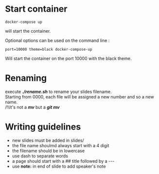 # Start container
```
docker-compose up
```
will start the container.

Optional options can be used on the command line :
```
port=10000 theme=black docker-compose-up
```
Will start the container on the port 10000 with the black theme.

# Renaming
execute ***./rename.sh*** to rename your slides filename.  
Starting from 0000, each file will be assigned a new number and so a new name.  
/!\It's not a ***mv*** but a ***git mv***  

# Writing guidelines

* new slides must be added in slides/
* the file name shoulmd always start with a 4 digit
* the filename should be in lowercase
* use dash to separate words
* a page should start with a ## title followed by a ---
* use **note:** in end of slide to add speaker's note

